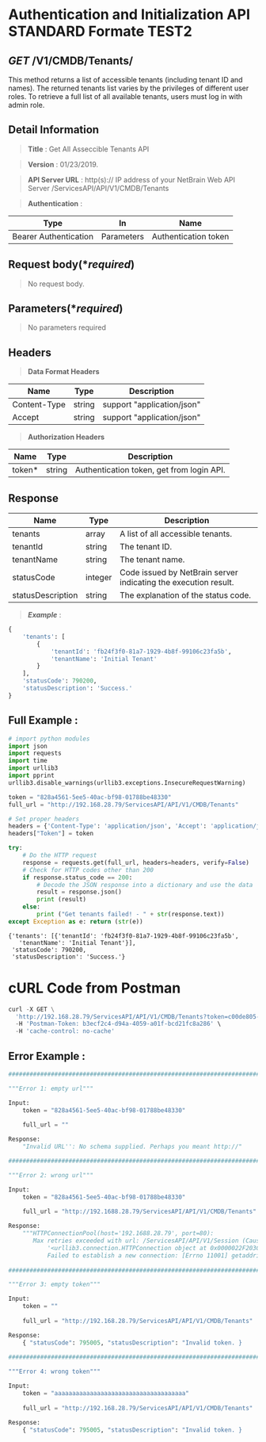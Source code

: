 
# Authentication and Initialization API STANDARD Formate TEST2

## ***GET*** /V1/CMDB/Tenants/
This method returns a list of accessible tenants (including tenant ID and names). The returned tenants list varies by the privileges of different user roles. To retrieve a full list of all available tenants, users must log in with admin role. 

## Detail Information

> **Title** : Get All Asseccible Tenants API<br>

> **Version** : 01/23/2019.

> **API Server URL** : http(s):// IP address of your NetBrain Web API Server /ServicesAPI/API/V1/CMDB/Tenants

> **Authentication** : 

|**Type**|**In**|**Name**|
|------|------|------|
|Bearer Authentication| Parameters | Authentication token | 

## Request body(****required***)

>No request body.

 ## Parameters(****required***)

> No parameters required

 ## Headers

> **Data Format Headers**

|**Name**|**Type**|**Description**|
|------|------|------|
| Content-Type | string  | support "application/json" |
| Accept | string  | support "application/json" |

> **Authorization Headers**

|**Name**|**Type**|**Description**|
|------|------|------|
| token* | string  | Authentication token, get from login API. |


 ## Response

|**Name**|**Type**|**Description**|
|------|------|------|
|tenants | array | A list of all accessible tenants.  |
|tenantId| string | The tenant ID.  |
|tenantName| string | The tenant name. |
|statusCode| integer | Code issued by NetBrain server indicating the execution result.  |
|statusDescription| string | The explanation of the status code. |

> ***Example*** :


```python
{
    'tenants': [
        {
            'tenantId': 'fb24f3f0-81a7-1929-4b8f-99106c23fa5b', 
            'tenantName': 'Initial Tenant'
        }
    ], 
    'statusCode': 790200, 
    'statusDescription': 'Success.'
}
```

## Full Example : 


```python
# import python modules 
import json
import requests
import time
import urllib3
import pprint
urllib3.disable_warnings(urllib3.exceptions.InsecureRequestWarning)

token = "828a4561-5ee5-40ac-bf98-01788be48330" 
full_url = "http://192.168.28.79/ServicesAPI/API/V1/CMDB/Tenants"

# Set proper headers
headers = {'Content-Type': 'application/json', 'Accept': 'application/json'}
headers["Token"] = token

try:
    # Do the HTTP request
    response = requests.get(full_url, headers=headers, verify=False)
    # Check for HTTP codes other than 200
    if response.status_code == 200:
        # Decode the JSON response into a dictionary and use the data
        result = response.json()
        print (result)
    else:
        print ("Get tenants failed! - " + str(response.text))
except Exception as e: return (str(e))

```




    {'tenants': [{'tenantId': 'fb24f3f0-81a7-1929-4b8f-99106c23fa5b',
       'tenantName': 'Initial Tenant'}],
     'statusCode': 790200,
     'statusDescription': 'Success.'}



# cURL Code from Postman


```python
curl -X GET \
  'http://192.168.28.79/ServicesAPI/API/V1/CMDB/Tenants?token=c00de805-9210-44a9-9a26-f0c1e944ea36' \
  -H 'Postman-Token: b3ecf2c4-d94a-4059-a01f-bcd21fc8a286' \
  -H 'cache-control: no-cache'
```

## Error Example : 


```python
###################################################################################################################    

"""Error 1: empty url"""

Input:
    token = "828a4561-5ee5-40ac-bf98-01788be48330" 
    
    full_url = ""  

Response:
    "Invalid URL'': No schema supplied. Perhaps you meant http://"

###################################################################################################################    

"""Error 2: wrong url"""

Input:
    token = "828a4561-5ee5-40ac-bf98-01788be48330" 
    
    full_url = "http://192.1688.28.79/ServicesAPI/API/V1/CMDB/Tenants"  

Response:
    """HTTPConnectionPool(host='192.1688.28.79', port=80): 
       Max retries exceeded with url: /ServicesAPI/API/V1/Session (Caused by NewConnectionError(
           '<urllib3.connection.HTTPConnection object at 0x0000022F203C79B0>: 
           Failed to establish a new connection: [Errno 11001] getaddrinfo failed'))"""
    
###################################################################################################################    

"""Error 3: empty token"""

Input:
    token = "" 
    
    full_url = "http://192.168.28.79/ServicesAPI/API/V1/CMDB/Tenants"  

Response:
    { "statusCode": 795005, "statusDescription": "Invalid token. }
     
###################################################################################################################    

"""Error 4: wrong token"""

Input:
    token = "aaaaaaaaaaaaaaaaaaaaaaaaaaaaaaaaaaaaa" 
    
    full_url = "http://192.168.28.79/ServicesAPI/API/V1/CMDB/Tenants"  

Response:
    { "statusCode": 795005, "statusDescription": "Invalid token. }
```
